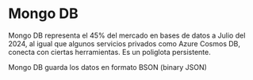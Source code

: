 # Mongo DB

Mongo DB representa el 45% del mercado en bases de datos a Julio del 2024, al igual que algunos servicios privados como Azure Cosmos DB, conecta con ciertas herramientas. Es un poliglota persistente.

Mongo DB guarda los datos en formato BSON (binary JSON)





